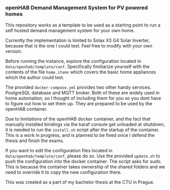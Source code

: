### openHAB Demand Management System for PV powered homes
This repository works as a template to be used as a starting point to run a self hosted demand management system for your own home.

Currently the implementation is limited to Solax X3 G4 Solar Inverter, because that is the one I could test. Feel free to modify with your own version. 

Before running the instance, explore the configuration located in `data/openhab/template/conf`. Specifically fimiliarize yourself with the contents of the file `home.items` which covers the basic home appliances which the author could test.

The provided `docker-compose.yml` provides two other handy services. PostgreSQL database and MQTT broker. Both of these are widely used in home automation, so I thought of including them for you so you dont have to figure out how to set them up. They are prepared to be used by the openHAB container.

Due to limitations of the openHAB docker container, and the fact that manually installed bindings via the karaf console get unloaded at shutdown, it is needed to run the `install.sh` script after the startup of the container. This is a work in progress, and is planned to be fixed once I defend the thesis and finish the exams.

If you want to edit the configuration files located in `data/openhab/template/conf`, please do so. Use the provided `update.sh` to push the configuration into the docker container. The script asks for sudo. This is because the container takes ownership of the shared folders and we need to override it to copy the new configuration there.

This was created as a part of my bachelor thesis at the CTU in Prague.